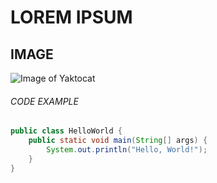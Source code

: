 # LOREM IPSUM
## IMAGE
![Image of Yaktocat](https://octodex.github.com/images/yaktocat.png)
###### CODE EXAMPLE

```java
public class HelloWorld {
    public static void main(String[] args) {
        System.out.println("Hello, World!");
    }
}
```
